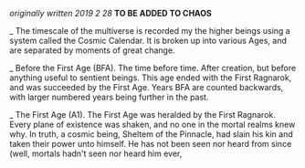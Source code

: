 *originally written 2019 2 28*
**TO BE ADDED TO CHAOS**

_ The timescale of the multiverse is recorded my the higher beings using a system called the Cosmic Calendar. It is broken up into various Ages, and are separated by moments of great change.

_ Before the First Age (BFA). The time before time. After creation, but before anything useful to sentient beings. This age ended with the First Ragnarok, and was succeeded by the First Age. Years BFA are counted backwards, with larger numbered years being further in the past.

_ The First Age (A1). The First Age was heralded by the First Ragnarok. Every plane of existence was shaken, and no one in the mortal realms knew why. In truth, a cosmic being, Sheltem of the Pinnacle, had slain his kin and taken their power unto himself. He has not been seen nor heard from since (well, mortals hadn't seen nor heard him ever,